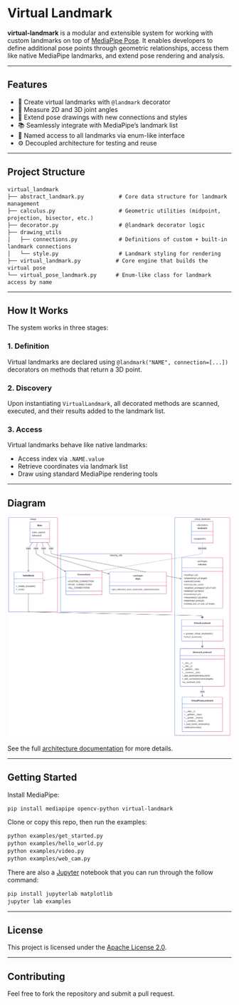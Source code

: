 
# Virtual Landmark 

**virtual-landmark** is a modular and extensible system for working with custom landmarks on top of [MediaPipe Pose](https://google.github.io/mediapipe/solutions/pose.html). It enables developers to define additional pose points through geometric relationships, access them like native MediaPipe landmarks, and extend pose rendering and analysis.

---

## Features

- 🧩 Create virtual landmarks with `@landmark` decorator
- 📐 Measure 2D and 3D joint angles
- 🎨 Extend pose drawings with new connections and styles
- 📚 Seamlessly integrate with MediaPipe’s landmark list
- 🧠 Named access to all landmarks via enum-like interface
- ⚙️ Decoupled architecture for testing and reuse

---

## Project Structure

```
virtual_landmark
├── abstract_landmark.py           # Core data structure for landmark management
├── calculus.py                    # Geometric utilities (midpoint, projection, bisector, etc.)
├── decorator.py                   # @landmark decorator logic
├── drawing_utils
│   ├── connections.py             # Definitions of custom + built-in landmark connections
│   └── style.py                   # Landmark styling for rendering
├── virtual_landmark.py           # Core engine that builds the virtual pose
└── virtual_pose_landmark.py      # Enum-like class for landmark access by name
```

---

## How It Works

The system works in three stages:

### 1. **Definition**
Virtual landmarks are declared using `@landmark("NAME", connection=[...])` decorators on methods that return a 3D point.

### 2. **Discovery**
Upon instantiating `VirtualLandmark`, all decorated methods are scanned, executed, and their results added to the landmark list.

### 3. **Access**
Virtual landmarks behave like native landmarks:
- Access index via `.NAME.value`
- Retrieve coordinates via landmark list
- Draw using standard MediaPipe rendering tools

---

## Diagram

![Class Diagram](./docs/diagrams/class.png)

See the full [architecture documentation](./landmark_architecture.md) for more details.

---

## Getting Started

Install MediaPipe:

```bash
pip install mediapipe opencv-python virtual-landmark
```

Clone or copy this repo, then run the examples:

```bash
python examples/get_started.py
python examples/hello_world.py
python examples/video.py
python examples/web_cam.py
```

There are also a [Jupyter](https://jupyter.org) notebook that you can run through the follow command:

```bash
pip install jupyterlab matplotlib
jupyter lab examples
```

---

## License

This project is licensed under the [Apache License 2.0](./LICENSE).

---

## Contributing

Feel free to fork the repository and submit a pull request.
